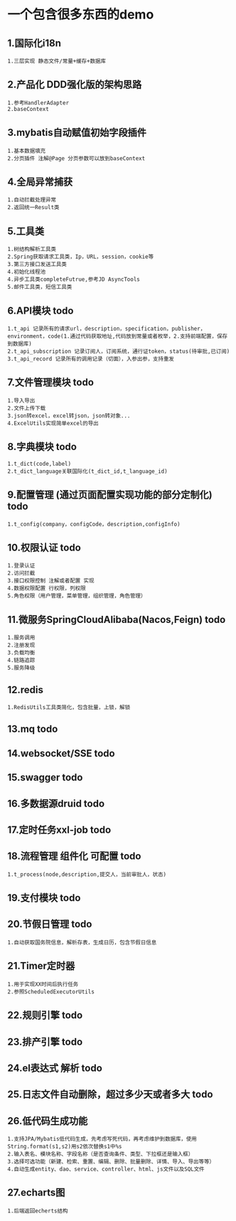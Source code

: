 # 一个包含很多东西的demo
## 1.国际化i18n
    1.三层实现 静态文件/常量+缓存+数据库
## 2.产品化 DDD强化版的架构思路
    1.参考HandlerAdapter
    2.baseContext 
## 3.mybatis自动赋值初始字段插件
    1.基本数据填充
    2.分页插件 注解@Page 分页参数可以放到baseContext
## 4.全局异常捕获
    1.自动拦截处理异常
    2.返回统一Result类
## 5.工具类
    1.树结构解析工具类
    2.Spring获取请求工具类，Ip，URL，session，cookie等
    3.第三方接口发送工具类
    4.初始化线程池
    4.异步工具类completeFutrue,参考JD AsyncTools
    5.邮件工具类，短信工具类
## 6.API模块 todo
    1.t_api 记录所有的请求url，description，specification，publisher，environment，code(1.通过代码获取地址,代码放到常量或者枚举，2.支持前端配置，保存到数据库)
    2.t_api_subscription 记录订阅人，订阅系统，通行证token，status(待审批,已订阅)
    3.t_api_record 记录所有的调用记录（切面），入参出参，支持重发
## 7.文件管理模块 todo
    1.导入导出
    2.文件上传下载
    3.json转excel，excel转json，json转对象...
    4.ExcelUtils实现简单excel的导出
## 8.字典模块 todo
    1.t_dict(code,label)
    2.t_dict_language关联国际化(t_dict_id,t_language_id)
## 9.配置管理 (通过页面配置实现功能的部分定制化) todo
    1.t_config(company，configCode，description,configInfo)
## 10.权限认证 todo
    1.登录认证
    2.访问拦截
    3.接口权限控制 注解或者配置 实现
    4.数据权限配置 行权限，列权限
    5.角色权限（用户管理，菜单管理，组织管理，角色管理）
## 11.微服务SpringCloudAlibaba(Nacos,Feign) todo
    1.服务调用
    2.注册发现
    3.负载均衡
    4.链路追踪
    5.服务降级
## 12.redis
    1.RedisUtils工具类简化，包含批量，上锁，解锁
## 13.mq todo
## 14.websocket/SSE todo
## 15.swagger todo
## 16.多数据源druid todo
## 17.定时任务xxl-job todo
## 18.流程管理 组件化 可配置 todo
    1.t_process(node,description,提交人，当前审批人，状态)
## 19.支付模块 todo
## 20.节假日管理 todo
    1.自动获取国务院信息，解析存表，生成日历，包含节假日信息
## 21.Timer定时器
    1.用于实现XX时间后执行任务
    2.参照ScheduledExecutorUtils
## 22.规则引擎 todo
## 23.排产引擎 todo
## 24.el表达式 解析 todo
## 25.日志文件自动删除，超过多少天或者多大 todo
## 26.低代码生成功能 
    1.支持JPA/Mybatis低代码生成，先考虑写死代码，再考虑维护到数据库，使用String.format(s1,s2)用s2依次替换s1中%s
    2.输入表名、模块名称、字段名称（是否查询条件、类型、下拉框还是输入框）
    3.选择可选功能（新建、检索、重置、编辑、删除、批量删除、详情、导入、导出等等）
    4.自动生成entity、dao、service、controller、html、js文件以及SQL文件
## 27.echarts图
    1.后端返回echerts结构